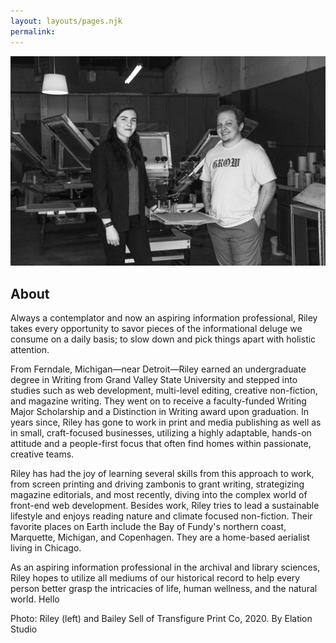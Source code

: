 ```yaml
---
layout: layouts/pages.njk
permalink: 
---
```

<img src="images/transfigure-team.jpg" alt="Transfigure Print Co. team, 2020"> 
<h2 class="about-title">About</h2>
<div class="about">
    Always a contemplator and now an aspiring information professional, Riley takes every opportunity to savor pieces of the informational deluge we consume on a daily basis; to slow down and pick things apart with holistic attention.

From Ferndale, Michigan—near Detroit—Riley earned an undergraduate degree in Writing from Grand Valley State University and stepped into studies such as web development, multi-level editing, creative non-fiction, and magazine writing. They went on to receive a faculty-funded Writing Major Scholarship and a Distinction in Writing award upon graduation. In years since, Riley has gone to work in print and media publishing as well as in small, craft-focused businesses, utilizing a highly adaptable, hands-on attitude and a people-first focus that often find homes within passionate, creative teams.

Riley has had the joy of learning several skills from this approach to work, from screen printing and driving zambonis to grant writing, strategizing magazine editorials, and most recently, diving into the complex world of front-end web development. Besides work, Riley tries to lead a sustainable lifestyle and enjoys reading nature and climate focused non-fiction. Their favorite places on Earth include the Bay of Fundy's northern coast, Marquette, Michigan, and Copenhagen. They are a home-based aerialist living in Chicago.

As an aspiring information professional in the archival and library sciences, Riley hopes to utilize all mediums of our historical record to help every person better grasp the intricacies of life, human wellness, and the natural world. Hello

Photo: Riley (left) and Bailey Sell of Transfigure Print Co, 2020. By Elation Studio
</div>